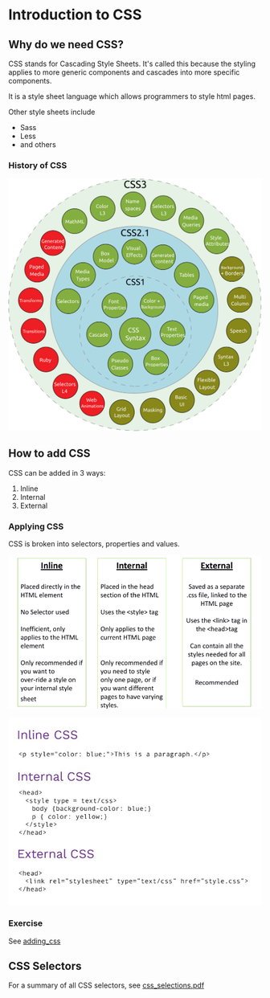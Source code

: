 # Introduction to CSS

## Why do we need CSS?

CSS stands for Cascading Style Sheets. It's called this because the styling applies to more generic components and cascades into more specific components.

It is a style sheet language which allows programmers to style html pages.

Other style sheets include

- Sass
- Less
- and others

### History of CSS

![css_history.png](./img/css_history.png)

## How to add CSS

CSS can be added in 3 ways:

1. Inline
1. Internal
1. External

### Applying CSS

CSS is broken into selectors, properties and values.

![css_applications.png](./img/css_applications.png)

![css_examples.png](./img/css_examples.jpg)

### Exercise

See [adding_css](./src/5.1.%20Adding%20CSS/index.html)

## CSS Selectors

For a summary of all CSS selectors, see [css_selections.pdf](./docs/css_selectors.pdf)
